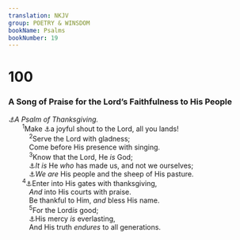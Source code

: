 ```yaml
---
translation: NKJV
group: POETRY & WINSDOM
bookName: Psalms 
bookNumber: 19
---
```


<div class="title"><h1>100</h1><h3>A Song of Praise for the Lord’s Faithfulness to His People</h3><i><a data-toggle="tooltip" data-placement="bottom" title="Ps. 145:title">⚓</a>A Psalm of Thanksgiving.</i></div>
<span class="verse thi_100_1">  <sup>1</sup>Make <a data-toggle="tooltip" data-placement="bottom" title="Ps. 95:1">⚓</a>a joyful shout to the Lord, all you lands!<br/></span>
<span class="verse thi_100_2">   <sup>2</sup>Serve the Lord with gladness;<br/>   Come before His presence with singing.<br/></span>
<span class="verse thi_100_3">   <sup>3</sup>Know that the Lord, He <i>is</i> God;<br/>   <a data-toggle="tooltip" data-placement="bottom" title="Job 10:3, 8; Ps. 119:73; 139:13, 14; (Eph. 2:10)">⚓</a><i>It</i> <i>is</i> He <i>who</i> has made us, and not we ourselves;<br/>   <a data-toggle="tooltip" data-placement="bottom" title="Ps. 95:7; (Is. 40:11); Ezek. 34:30, 31">⚓</a><i>We</i> <i>are</i> His people and the sheep of His pasture.<br/></span>
<span class="verse thi_100_4">  <sup>4</sup><a data-toggle="tooltip" data-placement="bottom" title="Ps. 66:13; 116:17–19">⚓</a>Enter into His gates with thanksgiving,<br/>   <i>And</i> into His courts with praise.<br/>   Be thankful to Him, <i>and</i> bless His name.<br/></span>
<span class="verse thi_100_5">   <sup>5</sup>For the Lord<i>is</i> good;<br/>   <a data-toggle="tooltip" data-placement="bottom" title="Ps. 136:1">⚓</a>His mercy <i>is</i> everlasting,<br/>   And His truth <i>endures</i> to all generations.<br/></span>
